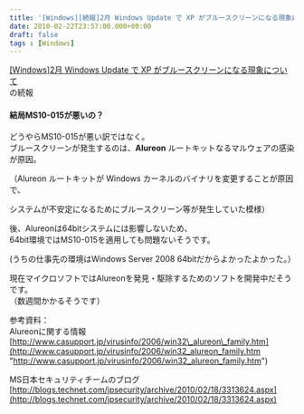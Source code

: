 ```yaml
---
title: '[Windows][続報]2月 Windows Update で XP がブルースクリーンになる現象について'
date: 2010-02-22T23:57:00.000+09:00
draft: false
tags : [Windows]
---
```


[\[Windows\]2月 Windows Update で XP がブルースクリーンになる現象について](http://blog.callas1900.net/2010/02/windows2windowsupdatexp.html "[Windows]2月 Windows Update で XP がブルースクリーンになる現象について")  
の続報  
  

#### 結局MS10-015が悪いの？

どうやらMS10-015が悪い訳ではなく。  
ブルースクリーンが発生するのは、**Alureon** ルートキットなるマルウェアの感染が原因。  
  
（Alureon ルートキットが Windows カーネルのバイナリを変更することが原因で、  

システムが不安定になるためにブルースクリーン等が発生していた模様）  
  
後、Alureonは64bitシステムには影響しないため、  
64bit環境ではMS10-015を適用しても問題ないそうです。

(うちの仕事先の環境はWindows Server 2008 64bitだからよかったよかった。）  
  
現在マイクロソフトではAlureonを発見・駆除するためのソフトを開発中だそうです。  
（数週間かかるそうです）  
  
  
参考資料：  
Alureonに関する情報  
[http://www.casupport.jp/virusinfo/2006/win32\_alureon\_family.htm](http://www.casupport.jp/virusinfo/2006/win32_alureon_family.htm "http://www.casupport.jp/virusinfo/2006/win32_alureon_family.htm")  
  
MS日本セキュリティチームのブログ  
[http://blogs.technet.com/jpsecurity/archive/2010/02/18/3313624.aspx](http://blogs.technet.com/jpsecurity/archive/2010/02/18/3313624.aspx)